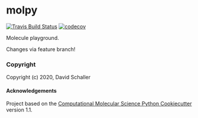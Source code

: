molpy
==============================
[//]: # (Badges)
[![Travis Build Status](https://travis-ci.com/REPLACE_WITH_OWNER_ACCOUNT/molpy.svg?branch=master)](https://travis-ci.com/REPLACE_WITH_OWNER_ACCOUNT/molpy)
[![codecov](https://codecov.io/gh/REPLACE_WITH_OWNER_ACCOUNT/molpy/branch/master/graph/badge.svg)](https://codecov.io/gh/REPLACE_WITH_OWNER_ACCOUNT/molpy/branch/master)

Molecule playground.

Changes via feature branch!

### Copyright

Copyright (c) 2020, David Schaller


#### Acknowledgements
 
Project based on the 
[Computational Molecular Science Python Cookiecutter](https://github.com/molssi/cookiecutter-cms) version 1.1.
